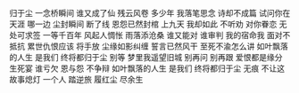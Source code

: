 归于尘
一念桥瞬间 谁又成了仙
残云风卷 多少年
我落笔思念 诗却不成篇
试问你在天涯 哪一边
尘封瞬间 断了线
恩怨已然封棺 上九天
我却如此 不听劝
对你眷恋 无处可求签
一等千百年
风起人惆怅 雨落添沧桑
谁又能对 谁审判
我的宿命我 面对不抵抗
累世仇恨应该 将手放
尘缘如影纠缠 誓言已然风干
至死不渝怎么讲
如叶飘落的人生 是我们
终将都归于尘 别等
梦里我遥望旧城 别再问
别再跟 爱恨都是缘分
生死宴 谁亏欠 恩与怨 不争辩
如叶飘落的人生 是我们
终将都归于尘 无痕
不让这故事熄灯 一个人
踏逆旅 履红尘 尽余生